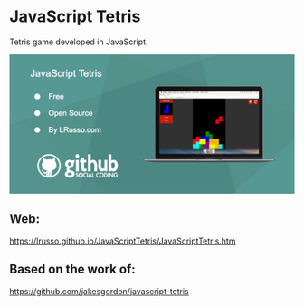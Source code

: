 # JavaScript Tetris

Tetris game developed in JavaScript.

![alt screenshot](https://raw.githubusercontent.com/lrusso/JavaScriptTetris/master/JavaScriptTetris.png)

## Web:

https://lrusso.github.io/JavaScriptTetris/JavaScriptTetris.htm

## Based on the work of:

https://github.com/jakesgordon/javascript-tetris
